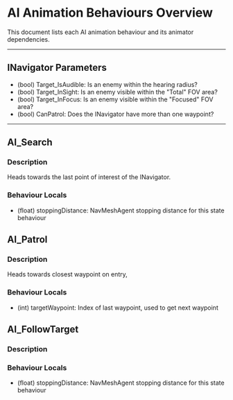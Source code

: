 # AI Animation Behaviours Overview
This document lists each AI animation behaviour and its animator dependencies.

-----------------
## INavigator Parameters
- (bool) Target_IsAudible: Is an enemy within the hearing radius?
- (bool) Target_InSight: Is an enemy visible within the "Total" FOV area?
- (bool) Target_InFocus: Is an enemy visible within the "Focused" FOV area?
- (bool) CanPatrol: Does the INavigator have more than one waypoint?

-----------------
## AI_Search
### Description
Heads towards the last point of interest of the INavigator.
### Behaviour Locals
- (float) stoppingDistance: NavMeshAgent stopping distance for this state behaviour 

## AI_Patrol
### Description
Heads towards closest waypoint on entry, 
### Behaviour Locals
- (int) targetWaypoint: Index of last waypoint, used to get next waypoint

## AI_FollowTarget
### Description

### Behaviour Locals
- (float) stoppingDistance: NavMeshAgent stopping distance for this state behaviour